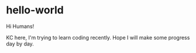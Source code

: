# hello-world

Hi Humans!

KC here, I'm trying to learn coding recently.
Hope I will make some progress day by day.
